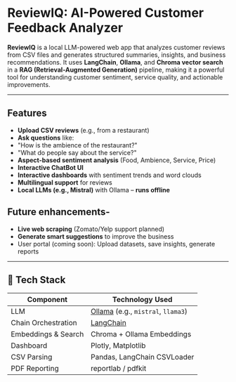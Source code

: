 # ReviewIQ: AI-Powered Customer Feedback Analyzer

**ReviewIQ** is a local LLM-powered web app that analyzes customer reviews from CSV files and generates structured summaries, insights, and business recommendations. It uses **LangChain**, **Ollama**, and **Chroma vector search** in a **RAG (Retrieval-Augmented Generation)** pipeline, making it a powerful tool for understanding customer sentiment, service quality, and actionable improvements.

---

## Features

-  **Upload CSV reviews** (e.g., from a restaurant)
-  **Ask questions** like:
  - "How is the ambience of the restaurant?"
  - "What do people say about the service?"
-  **Aspect-based sentiment analysis** (Food, Ambience, Service, Price)
-  **Interactive ChatBot UI** 
-  **Interactive dashboards** with sentiment trends and word clouds
-  **Multilingual support** for reviews
-  **Local LLMs (e.g., Mistral)** with Ollama – **runs offline**
  
## Future enhancements-
  
-  **Live web scraping** (Zomato/Yelp support planned)
-  **Generate smart suggestions** to improve the business
-  User portal (coming soon): Upload datasets, save insights, generate reports

---

## 🧱 Tech Stack

| Component           | Technology Used           |
|---------------------|---------------------------|
| LLM                 | [Ollama](https://ollama.com/) (e.g., `mistral`, `llama3`) |
| Chain Orchestration| [LangChain](https://www.langchain.com/) |
| Embeddings & Search| Chroma + Ollama Embeddings |
| Dashboard           | Plotly, Matplotlib        |
| CSV Parsing         | Pandas, LangChain CSVLoader |
| PDF Reporting       | reportlab / pdfkit        |


